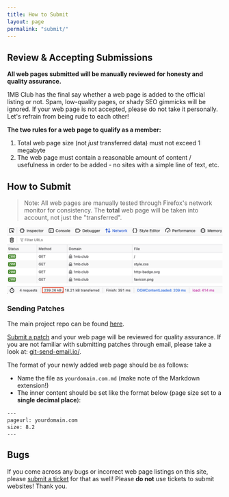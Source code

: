 ```yaml
---
title: How to Submit
layout: page
permalink: "submit/"
---
```


## Review & Accepting Submissions

**All web pages submitted will be manually reviewed for honesty and quality assurance.**

1MB Club has the final say whether a web page is added to the official listing or not. Spam, low-quality pages, or shady SEO gimmicks will be ignored. If your web page is not accepted, please do not take it personally. Let's refrain from being rude to each other!

**The two rules for a web page to qualify as a member:**

<ol>
    <li>Total web page size (not <i>just</i> transferred data) must not exceed 1 megabyte</li>
    <li>The web page must contain a reasonable amount of content / usefulness in order to be added - no sites with a simple line of text, etc.</li>
</ol>

## How to Submit

> Note: All web pages are manually tested through Firefox's network monitor for consistency. The **total** web page will be taken into account, not just the "transferred".

![Firefox network tab showing the full web page size of 1MB Club](/public/images/submit-screenshot.png)

### Sending Patches

The main project repo can be found [here](https://git.sr.ht/~bt/1mb-club).

[Submit a patch](https://lists.sr.ht/~bt/1mb-club-devel) and your web page will be reviewed for quality assurance. If you are not familiar with submitting patches through email, please take a look at: [git-send-email.io/](https://git-send-email.io/).

The format of your newly added web page should be as follows:

- Name the file as `yourdomain.com.md` (make note of the Markdown extension!)
- The inner content should be set like the format below (page size set to a **single decimal place**):

```
---
pageurl: yourdomain.com
size: 8.2
---
```

## Bugs

If you come across any bugs or incorrect web page listings on this site, please [submit a ticket](https://todo.sr.ht/~bt/1mb-club-bugs) for that as well! Please **do not** use tickets to submit websites! Thank you.

